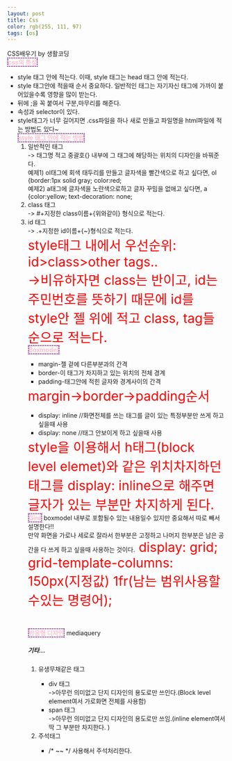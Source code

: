 ```yaml
---
layout: post
title: Css
color: rgb(255, 111, 97)
tags: [os]
---
```


<head>CSS배우기 by 생활코딩
    <meta charset="utf-8">
    <style>
     h4 {
         border: 2px dotted purple;
         color:pink;
         display:inline;
     }
</style>
</head>
<br><h4>css의 특성</h4>
<ul>
<li>style 태그 안에 적는다. 이때, style 태그는 head 태그 안에 적는다. </li>
<li>style 태그안에 적을때 순서 중요하다. 일반적인 태그는 자기자신 태그에 가까이 붙어있을수록 영향을 많이 받는다. 
<li>뒤에 ;을 꼭 붙여서 구분,마무리를 해준다. </li>
<li>속성과 selector이 있다.  </li>
<li>style태그가 너무 길어지면 .css파일을 하나 새로 만들고 파일명을 html파일에 적는 방법도 있다~
<br><h4>style 태그 안에 적는 방법</h4>
<ol>
<li>일반적인 태그<br>-> 태그명 적고 중괄호{} 내부에 그 태그에 해당하는 위치의 디자인을 바꿔준다. 
<br> 예제1) ol태그에 회색 태두리를 만들고 글자색을 빨간색으로 하고 싶다면, ol {border:1px solid gray; color:red; 
<br>예제2) a태그에 글자색을 노란색으로하고 글자 꾸밈을 없애고 싶다면, a {color:yellow; text-decoration: none;</li> 
<li>class 태그 <br> -> #+지정한 class이름+{위와같이} 형식으로 적는다.
<li>id 태그 <br> -> .+지정한 id이름+{~}형식으로 적는다.</li>
<span style="font-size: 30px; color:red;"> style태그 내에서 우선순위: id>class>other tags..<br>->비유하자면 class는 반이고, id는 주민번호를 뜻하기 때문에 id를 style안 젤 위에 적고 class, tag들 순으로 적는다. </span>
<br><h4>Boxmodel</h4>
<ul>
<li>margin-젤 겉에 다른부분과의 간격</li>
<li>border-이 태그가 차지하고 있는 위치의 전체 경계</li>
<li>padding-태그안에 적힌 글자와 경계사이의 간격</li>
</ul>
<span style="font-size: 30px; color:red;">margin->border->padding순서</span>
<ul>
<li>display: inline   //화면전체를 쓰는 태그를 글이 있는 특정부분만 쓰게 하고 싶을때 사용</li>
<li>display: none   //태그 안보이게 하고 싶을때 사용</li>
</ul>
<span style="font-size: 30px; color:red;"> style을 이용해서 h태그(block level elemet)와 같은 위치차지하던 태그를 display: inline으로 해주면 글자가 있는 부분만 차지하게 된다.</span>
<br><h4>Gird</h4>
boxmodel 내부로 포함될수 있는 내용일수 있지만 중요해서 따로 빼서 설명한다!!<br>
만약 화면을 가로나 세로로 잘라서 한부분은 고정하고 나머지 한부분은 남은 공간을 다 쓰게 하고 싶을때 사용하는 것이다.<span style="font-size: 30px; color:red;"> display: grid; <br> grid-template-columns: 150px(지정값) 1fr(남는 범위사용할수있는 명령어);</span>

<br><h4>반응형 디자인</h4>
mediaquery
<h5>기타...</h5>
<ol>
<li>유생무채같은 태그</li>
<ul>
<li>div 태그 <br>->아무런 의미없고 단지 디자인의 용도로만 쓰인다.(Block level element여서 가로화면 전체를 사용함)</li>
<li>span 태그 <br>->아무런 의미없고 단지 디자인의 용도로만 쓰임.(inline element여서 딱 그 부분만 차지한다.  )</li> </ul>
<li>주석태그</li>
<ul><li>/* ~~ */ 사용해서 주석처리한다.</li></ul>
</ol>

